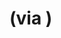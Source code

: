 <!--
id: 2716313104
link: http://tumblr.atmos.org/post/2716313104/via
slug: via
date: Wed Jan 12 2011 11:17:10 GMT-0800 (PST)
publish: 2011-01-012
tags: 
title: (via )
-->


(via )
======




